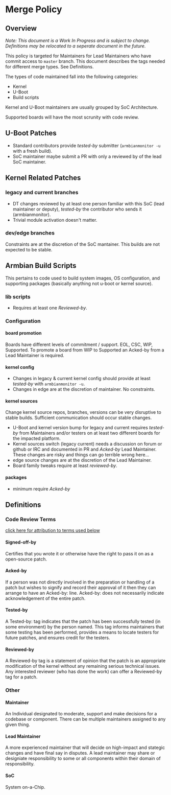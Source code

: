 # Merge Policy

## Overview

_Note: This document is a Work In Progress and is subject to change.  Definitions may be relocated to a seperate document in the future._

This policy is targeted for Maintainers for Lead Maintainers who have commit access to `master` branch.  This document describes the tags needed for different merge types.  See Definitions.

The types of code maintained fall into the following categories:

* Kernel
* U-Boot
* Build scripts

Kernel and U-Boot maintainers are usually grouped by SoC Architecture.

Supported boards will have the most scrunity with code review.

## U-Boot Patches

- Standard contributors provide _tested-by_ submitter (`armbianmonitor -u` with a fresh build).
- SoC maintainer maybe submit a PR with only a reviewed by of the lead SoC maintainer.

## Kernel Related Patches

### legacy and current branches

- DT changes reviewed by at least one person familiar with this SoC (lead maintainer or deputy), _tested-by_ the contributor who sends it (armbianmonitor).
- Trivial module activation doesn't matter.

### dev/edge branches

Constraints are at the discretion of the SoC mantainer.  This builds are not expected to be stable.

## Armbian Build Scripts

This pertains to code used to build system images, OS configuration, and supporting packages (basically anything not u-boot or kernel source).

### lib scripts

* Requires at least one _Reviewed-by_.

### Configuration

#### board promotion

Boards have different levels of commitment / support.  EOL, CSC, WIP, Supported.  To promote a board from WIP to Supported an Acked-by from a Lead Maintainer is required.

#### kernel config

* Changes in legacy & current kernel config should provide at least _tested-by_  with `armbianmonitor -u`.
* Changes in edge are at the discretion of maintainer.  No constraints.

#### kernel sources

Change kernel source repos, branches, versions can be very disruptive to stable builds.  Sufficient communication should occur stable changes.

* U-Boot and kernel version bump for legacy and current requires _tested-by_ from Maintainers and/or testers on at least two different boards for the impacted platform. 
* Kernel sources switch (legacy current) needs a discussion on forum or github or IRC and documented in PR and _Acked-by_  Lead Maintainer.  These changes are risky and things can go terrible wrong here...
* edge source changes are at the discretion of the Lead Maintainer.
* Board family tweaks require at least _reviewed-by_.

#### packages

* minimum require _Acked-by_

## Definitions

### Code Review Terms

[click here for attribution to terms used below](https://lists.x.org/archives/xorg-devel/2009-October/003036.html)

#### Signed-off-by

Certifies that you wrote it or otherwise have the right to pass it on as a open-source patch.

#### Acked-by 

If a person was not directly involved in the preparation or handling of a patch but wishes to signify and record their approval of it then they can arrange to have an Acked-by: line.  Acked-by: does not necessarily indicate acknowledgement of the entire patch.

#### Tested-by

A Tested-by: tag indicates that the patch has been successfully tested (in some environment) by the person named.  This tag informs maintainers that some testing has been performed, provides a means to locate testers for future patches, and ensures credit for the testers.

#### Reviewed-by

A Reviewed-by tag is a statement of opinion that the patch is an appropriate modification of the kernel without any remaining serious technical issues.  Any interested reviewer (who has done the work) can offer a Reviewed-by tag for a patch. 

### Other

#### Maintainer

An Individual designated to moderate, support and make decisions for a codebase or component.  There can be multiple maintainers assigned to any given thing.

#### Lead Maintainer

A more experienced maintainer that will decide on high-impact and stategic changes and have final say in disputes.  A lead maintainer may share or designiate responsibility to some or all components within their domain of responsibility.

#### SoC

System on-a-Chip.
